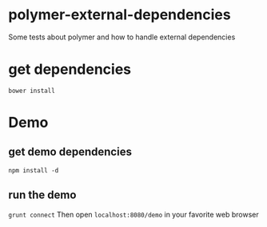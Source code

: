 # polymer-external-dependencies
Some tests about polymer and how to handle external dependencies

# get dependencies
`bower install`

# Demo
## get demo dependencies
`npm install -d`

## run the demo
`grunt connect`
Then open `localhost:8080/demo` in your favorite web browser
